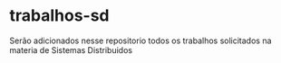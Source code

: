 # trabalhos-sd
Serão adicionados nesse repositorio todos os trabalhos solicitados na materia de Sistemas Distribuidos
